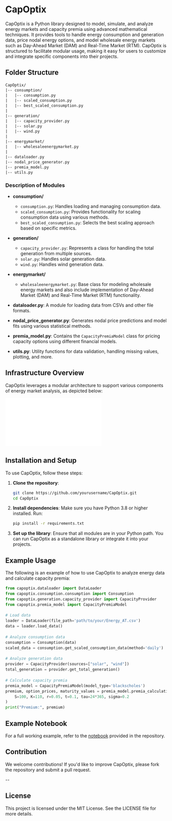 # CapOptix

CapOptix is a Python library designed to model, simulate, and analyze energy markets and capacity premia using advanced mathematical techniques. It provides tools to handle energy consumption and generation data, price nodal energy options, and model wholesale energy markets such as Day-Ahead Market (DAM) and Real-Time Market (RTM). CapOptix is structured to facilitate modular usage, making it easy for users to customize and integrate specific components into their projects.

## Folder Structure

```
CapOptix/
|-- consumption/
|   |-- consumption.py
|   |-- scaled_consumption.py
|   |-- best_scaled_consumption.py
|
|-- generation/
|   |-- capacity_provider.py
|   |-- solar.py
|   |-- wind.py
|
|-- energymarket/
|   |-- wholesaleenergymarket.py
|
|-- dataloader.py
|-- nodal_price_generator.py
|-- premia_model.py
|-- utils.py
```

### Description of Modules

- **consumption/**
  - `consumption.py`: Handles loading and managing consumption data.
  - `scaled_consumption.py`: Provides functionality for scaling consumption data using various methods.
  - `best_scaled_consumption.py`: Selects the best scaling approach based on specific metrics.

- **generation/**
  - `capacity_provider.py`: Represents a class for handling the total generation from multiple sources.
  - `solar.py`: Handles solar generation data.
  - `wind.py`: Handles wind generation data.

- **energymarket/**
  - `wholesaleenergymarket.py`: Base class for modeling wholesale energy markets and also include implementation of Day-Ahead Market (DAM) and Real-Time Market (RTM) functionality.

- **dataloader.py**: A module for loading data from CSVs and other file formats.
- **nodal_price_generator.py**: Generates nodal price predictions and model fits using various statistical methods.
- **premia_model.py**: Contains the `CapacityPremiaModel` class for pricing capacity options using different financial models.
- **utils.py**: Utility functions for data validation, handling missing values, plotting, and more.

## Infrastructure Overview

CapOptix leverages a modular architecture to support various components of energy market analysis, as depicted below:

![Infrastructure Diagram](/images/CapacityPremia.pdf)

## Installation and Setup

To use CapOptix, follow these steps:

1. **Clone the repository**:
   ```bash
   git clone https://github.com/yourusername/CapOptix.git
   cd CapOptix
   ```

2. **Install dependencies**:
   Make sure you have Python 3.8 or higher installed. Run:
   ```bash
   pip install -r requirements.txt
   ```

3. **Set up the library**:
   Ensure that all modules are in your Python path. You can run CapOptix as a standalone library or integrate it into your projects.

## Example Usage

The following is an example of how to use CapOptix to analyze energy data and calculate capacity premia:

```python
from capoptix.dataloader import DataLoader
from capoptix.consumption.consumption import Consumption
from capoptix.generation.capacity_provider import CapacityProvider
from capoptix.premia_model import CapacityPremiaModel

# Load data
loader = DataLoader(file_path='path/to/your/Energy_AT.csv')
data = loader.load_data()

# Analyze consumption data
consumption = Consumption(data)
scaled_data = consumption.get_scaled_consumption_data(method='daily')

# Analyze generation data
provider = CapacityProvider(sources=["solar", "wind"])
total_generation = provider.get_total_generation()

# Calculate capacity premia
premia_model = CapacityPremiaModel(model_type='blackscholes')
premium, option_prices, maturity_values = premia_model.premia_calculation(
    S=100, K=110, r=0.05, t=0.1, tau=24*365, sigma=0.2
)
print("Premium:", premium)
```

## Example Notebook
For a full working example, refer to the [notebook](/scenario1_low_shortfall.ipynb) provided in the repository.

## Contribution
We welcome contributions! If you'd like to improve CapOptix, please fork the repository and submit a pull request.

--

## License
This project is licensed under the MIT License. See the LICENSE file for more details.



